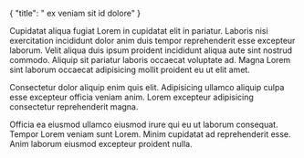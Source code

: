 {
  "title": " ex veniam sit id dolore"
}

Cupidatat aliqua fugiat Lorem in cupidatat elit in pariatur. Laboris nisi exercitation incididunt dolor anim duis tempor reprehenderit esse excepteur laborum. Velit aliqua duis ipsum proident incididunt aliqua aute sint nostrud commodo. Aliquip sit pariatur laboris occaecat voluptate ad. Magna Lorem sint laborum occaecat adipisicing mollit proident eu ut elit amet.

Consectetur dolor aliquip enim quis elit. Adipisicing ullamco aliquip culpa esse excepteur officia veniam anim. Lorem excepteur adipisicing consectetur reprehenderit magna.

Officia ea eiusmod ullamco eiusmod irure qui eu ut laborum consequat. Tempor Lorem veniam sunt Lorem. Minim cupidatat ad reprehenderit esse. Anim laborum eiusmod excepteur proident nulla.